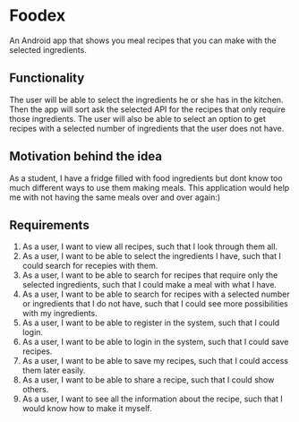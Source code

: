# Foodex
An Android app that shows you meal recipes that you can make with the selected ingredients.

## Functionality
The user will be able to select the ingredients he or she has in the kitchen. Then the app will sort ask the selected API for the recipes that only require those ingredients. The user will also be able to select an option to get recipes with a selected number of ingredients that the user does not have. 

## Motivation behind the idea
As a student, I have a fridge filled with food ingredients but dont know too much different ways to use them making meals. This application would help me with not having the same meals over and over again:)

## Requirements

1. As a user, I want to view all recipes, such that I look through them all.
2. As a user, I want to be able to select the ingredients I have, such that I could search for recepies with them.
3. As a user, I want to be able to search for recipes that require only the selected ingredients, such that I could make a meal with what I have.
4. As a user, I want to be able to search for recipes with a selected number or ingredients that I do not have, such that I could see more possibilities with my ingredients.
5. As a user, I want to be able to register in the system, such that I could login.
6. As a user, I want to be able to login in the system, such that I could save recipes.
7. As a user, I want to be able to save my recipes, such that I could access them later easily.
8. As a user, I want to be able to share a recipe, such that I could show others.
9. As a user, I want to see all the information about the recipe, such that I would know how to make it myself.


